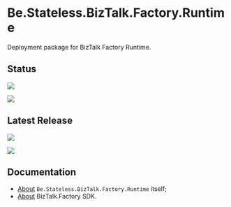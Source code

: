 ﻿# Be.Stateless.BizTalk.Factory.Runtime

Deployment package for BizTalk Factory Runtime.

## Status

[![](https://dev.azure.com/icraftsoftware/be.stateless/_apis/build/status/Be.Stateless.BizTalk.Factory.Runtime%20Continuous%20Integration?branchName=master&label=Continuous%20Integration%20Build)][pipeline.ci]

[![](https://dev.azure.com/icraftsoftware/be.stateless/_apis/build/status/Be.Stateless.BizTalk.Factory.Runtime%20Manual%20Release?branchName=master&label=Manual%20Release%20Build)][pipeline.mr]

## Latest Release

[![](https://img.shields.io/github/v/release/icraftsoftware/Be.Stateless.BizTalk.Factory.Runtime?label=Be.Stateless.BizTalk.Factory.Runtime.Deployment.zip&style=flat&logo=github)][package]

[![](https://img.shields.io/github/v/release/icraftsoftware/Be.Stateless.BizTalk.Factory.Runtime?label=Release&logo=github)][release]

## Documentation

- [About][doc.this] `Be.Stateless.BizTalk.Factory.Runtime` itself;
- [About][doc.main] BizTalk.Factory SDK.

<!-- links -->

[doc.main]: https://www.stateless.be/ "BizTalk.Factory Overview"
[doc.this]: https://www.stateless.be/BizTalk/Factory/Runtime "Be.Stateless.BizTalk.Factory.Runtime"
[github]: https://github.com/icraftsoftware/Be.Stateless.BizTalk.Factory.Runtime "Be.Stateless.BizTalk.Factory.Runtime GitHub Repository"
[package]: https://github.com/icraftsoftware/Be.Stateless.BizTalk.Factory.Runtime/releases/latest/download/Be.Stateless.BizTalk.Factory.Runtime.Deployment.zip "Be.Stateless.BizTalk.Factory.Runtime Deployment Package"
[pipeline.ci]: https://dev.azure.com/icraftsoftware/be.stateless/_build/latest?definitionId=88&branchName=master "Azure DevOps Continuous Integration Build Pipeline"
[pipeline.mr]: https://dev.azure.com/icraftsoftware/be.stateless/_build/latest?definitionId=89&branchName=master "Azure DevOps Release Build Pipeline"
[release]: https://github.com/icraftsoftware/Be.Stateless.BizTalk.Factory.Runtime/releases/latest "Be.Stateless.BizTalk.Factory.Runtime GitHub Release"
